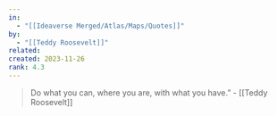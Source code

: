 ```yaml
---
in:
  - "[[Ideaverse Merged/Atlas/Maps/Quotes]]"
by:
  - "[[Teddy Roosevelt]]"
related:
created: 2023-11-26
rank: 4.3
---
```


> Do what you can, where you are, with what you have.” - [[Teddy Roosevelt]] 

 
